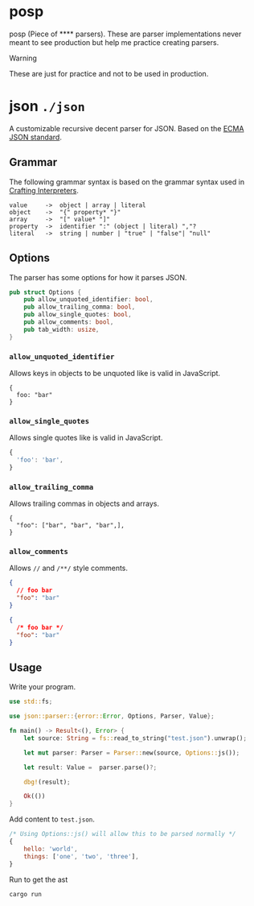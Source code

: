 # posp

posp (Piece of \*\*\*\* parsers). These are parser implementations never meant to see production but help me practice creating parsers.

> [!WARNING]
> These are just for practice and not to be used in production.

# json `./json`

A customizable recursive decent parser for JSON. Based on the [ECMA JSON standard](https://ecma-international.org/wp-content/uploads/ECMA-404_2nd_edition_december_2017.pdf).

## Grammar

The following grammar syntax is based on the grammar syntax used in [Crafting Interpreters](https://craftinginterpreters.com/representing-code.html).

```
value     ->  object | array | literal
object    ->  "{" property* "}"
array     ->  "[" value* "]"
property  ->  identifier ":" (object | literal) ","?
literal   ->  string | number | "true" | "false"| "null"
```

## Options

The parser has some options for how it parses JSON.

```rs
pub struct Options {
    pub allow_unquoted_identifier: bool,
    pub allow_trailing_comma: bool,
    pub allow_single_quotes: bool,
    pub allow_comments: bool,
    pub tab_width: usize,
}
```

### `allow_unquoted_identifier`

Allows keys in objects to be unquoted like is valid in JavaScript.

<!-- Don't put json / js as a lang here it will format incorrectly -->

```
{
  foo: "bar"
}
```

### `allow_single_quotes`

Allows single quotes like is valid in JavaScript.

<!-- Don't put json / js as a lang here it will format incorrectly -->

```js
{
  'foo': 'bar',
}
```

### `allow_trailing_comma`

Allows trailing commas in objects and arrays.

<!-- Don't put json / js as a lang here it will format incorrectly -->

```
{
  "foo": ["bar", "bar", "bar",],
}
```

### `allow_comments`

Allows `//` and `/**/` style comments.

```json
{
  // foo bar
  "foo": "bar"
}
```

```json
{
  /* foo bar */
  "foo": "bar"
}
```

## Usage

Write your program.

```rs
use std::fs;

use json::parser::{error::Error, Options, Parser, Value};

fn main() -> Result<(), Error> {
    let source: String = fs::read_to_string("test.json").unwrap();

    let mut parser: Parser = Parser::new(source, Options::js());

    let result: Value =  parser.parse()?;

    dbg!(result);

    Ok(())
}
```

Add content to `test.json`.

```js
/* Using Options::js() will allow this to be parsed normally */
{
    hello: 'world',
    things: ['one', 'two', 'three'],
}
```

Run to get the ast

```
cargo run
```
